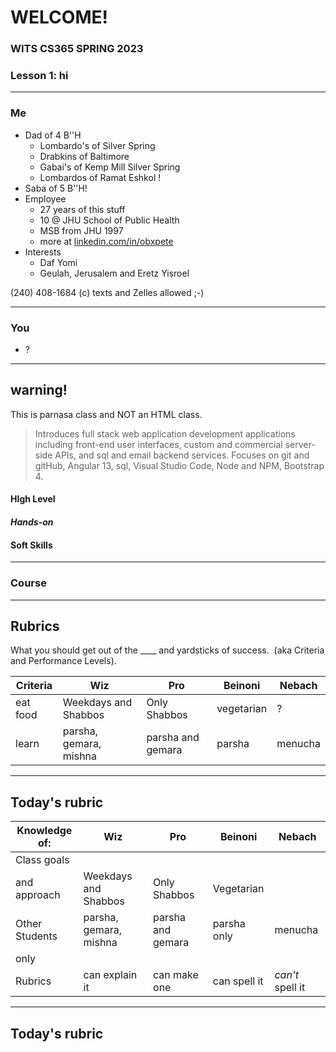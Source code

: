 # WELCOME!

### WITS CS365 SPRING 2023

### Lesson 1: hi

---

### Me

*   Dad of 4 B''H
    *   Lombardo's of Silver Spring
    *   Drabkins of Baltimore
    *   Gabai's of Kemp Mill Silver Spring
    *   Lombardos of Ramat Eshkol !
*   Saba of 5 B''H!
*   Employee
    *   27 years of this stuff
    *   10 @ JHU School of Public Health
    *   MSB from JHU 1997
    *   more at [linkedin.com/in/obxpete](https://www.linkedin.com/in/obxpete/)
*   Interests
    *   Daf Yomi
    *   Geulah, Jerusalem and Eretz Yisroel

(240) 408-1684 (c) texts and Zelles allowed ;-)

---

### You

*   ?

---

## warning!

This is parnasa class and NOT an HTML class.  

> Introduces full stack web application development applications including front-end user interfaces, custom and commercial server-side APIs, and sql and email backend services. Focuses on git and gitHub, Angular 13, sql, Visual Studio Code, Node and NPM, Bootstrap 4.

#### HIgh Level

#### _Hands-on_

#### Soft Skills

---

### Course 

---

## Rubrics

What you should get out of the \_\_\_\_ and yardsticks of success.  (aka Criteria and Performance Levels).

| Criteria | Wiz | Pro | Beinoni | Nebach |
| --- | --- | --- | --- | --- |
| eat food | Weekdays and Shabbos | Only Shabbos | vegetarian | ? |
| learn | parsha, gemara, mishna | parsha and gemara | parsha  | menucha |

---

## Today's rubric

| Knowledge of: | Wiz | Pro | Beinoni | Nebach |
| --- | --- | --- | --- | --- |
| Class goals   
and approach | Weekdays and Shabbos | Only Shabbos | Vegetarian |   |
| Other Students | parsha, gemara, mishna | parsha and gemara | parsha only | menucha  
only |
| Rubrics | can explain it | can make one | can spell it | _can't_ spell it |

---

## Today's rubric
